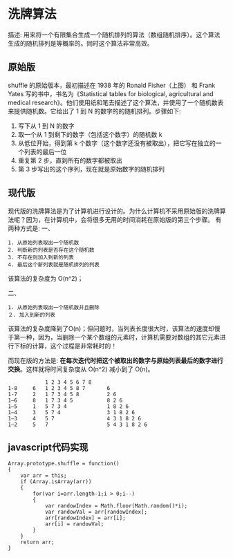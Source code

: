 # 洗牌算法

描述: 用来将一个有限集合生成一个随机排列的算法（数组随机排序）。这个算法生成的随机排列是等概率的。同时这个算法非常高效。

## 原始版

shuffle 的原始版本，最初描述在 1938 年的 Ronald Fisher（上图） 和 Frank Yates 写的书中，书名为《Statistical tables for biological, agricultural and medical research》。他们使用纸和笔去描述了这个算法，并使用了一个随机数表来提供随机数。它给出了 1 到 N 的数字的的随机排列。步骤如下:

1. 写下从 1 到 N 的数字
2. 取一个从 1 到剩下的数字（包括这个数字）的随机数 k
3. 从低位开始，得到第 k 个数字（这个数字还没有被取出），把它写在独立的一个列表的最后一位
4. 重复第 2 步，直到所有的数字都被取出
5. 第 3 步写出的这个序列，现在就是原始数字的随机排列

## 现代版

现代版的洗牌算法是为了计算机进行设计的。为什么计算机不采用原始版的洗牌算法呢？因为，在计算机中，会将很多无用的时间消耗在原始版的第三个步骤。
有两种方式是:
一、

    1. 从原始列表取出一个随机数
    2. 判断新的列表是否存在这个随机数
    3. 不存在则加入到新的列表
    4. 最后这个新列表就是随机排列的列表
该算法的复杂度为 O(n^2)；

二、

    1. 从原始列表取出一个随机数并且删除
    ２. 加入到新的列表
该算法的复杂度降到了O(n)；但问题时，当列表长度很大时，该算法的速度却慢于第一种，因为，当删除一个某个数组的元素时，计算机需要对数组的其它元素进行下标的计算，这个过程是非常耗时的！

而现在版的方法是:
**在每次迭代时把这个被取出的数字与原始列表最后的数字进行交换**。这样就将时间复杂度从 O(n^2) 减小到了 O(n)。


                1 2 3 4 5 6 7 8
    1-8     6   1 2 3 4 5 8 7       6
    1-7     2   1 7 3 4 5 8         2 6
    1–6     8   1 7 3 4 5           8 2 6
    1–5     1   5 7 3 4	            1 8 2 6
    1–4     3   5 7 4               3 1 8 2 6
    1–3     4   5 7                 4 3 1 8 2 6
    1–2     5   7                   5 4 3 1 8 2 6


## javascript代码实现

    Array.prototype.shuffle = function()
    {
        var arr = this;
        if (Array.isArray(arr))
        {
            for(var i=arr.length-1;i > 0;i--)
            {
                var randowIndex = Math.floor(Math.random()*i);
                var randowVal = arr[randowIndex];
                arr[randowIndex] = arr[i];
                arr[i] = randowVal;
            }
        }
        return arr;
    }

